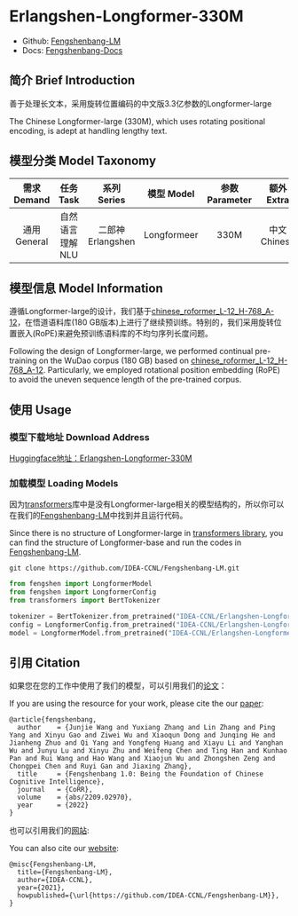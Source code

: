 # Erlangshen-Longformer-330M

- Github: [Fengshenbang-LM](https://github.com/IDEA-CCNL/Fengshenbang-LM)
- Docs: [Fengshenbang-Docs](https://fengshenbang-doc.readthedocs.io/)

## 简介 Brief Introduction

善于处理长文本，采用旋转位置编码的中文版3.3亿参数的Longformer-large

The Chinese Longformer-large (330M), which uses rotating positional encoding, is adept at handling lengthy text.

## 模型分类 Model Taxonomy

|  需求 Demand  | 任务 Task       | 系列 Series      | 模型 Model    | 参数 Parameter | 额外 Extra |
|  :----:  | :----:  | :----:  | :----:  | :----:  | :----:  |
| 通用 General  | 自然语言理解 NLU | 二郎神 Erlangshen | Longformeer |      330M      |     中文 Chinese     |

## 模型信息 Model Information

遵循Longformer-large的设计，我们基于[chinese_roformer_L-12_H-768_A-12](https://github.com/ZhuiyiTechnology/roformer)，在悟道语料库(180 GB版本)上进行了继续预训练。特别的，我们采用旋转位置嵌入(RoPE)来避免预训练语料库的不均匀序列长度问题。

Following the design of Longformer-large, we performed continual pre-training on the WuDao corpus (180 GB) based on [chinese_roformer_L-12_H-768_A-12](https://github.com/ZhuiyiTechnology/roformer). Particularly, we employed rotational position embedding (RoPE) to avoid the uneven sequence length of the pre-trained corpus.

## 使用 Usage

### 模型下载地址 Download Address

[Huggingface地址：Erlangshen-Longformer-330M](https://huggingface.co/IDEA-CCNL/Erlangshen-Longformer-330M)

### 加载模型 Loading Models

因为[transformers](https://github.com/huggingface/transformers)库中是没有Longformer-large相关的模型结构的，所以你可以在我们的[Fengshenbang-LM](https://github.com/IDEA-CCNL/Fengshenbang-LM)中找到并且运行代码。

Since there is no structure of Longformer-large in [transformers library](https://github.com/huggingface/transformers), you can find the structure of Longformer-base and run the codes in [Fengshenbang-LM](https://github.com/IDEA-CCNL/Fengshenbang-LM).

 ```shell
 git clone https://github.com/IDEA-CCNL/Fengshenbang-LM.git
 ```

```python
from fengshen import LongformerModel    
from fengshen import LongformerConfig
from transformers import BertTokenizer

tokenizer = BertTokenizer.from_pretrained("IDEA-CCNL/Erlangshen-Longformer-330M")
config = LongformerConfig.from_pretrained("IDEA-CCNL/Erlangshen-Longformer-330M")
model = LongformerModel.from_pretrained("IDEA-CCNL/Erlangshen-Longformer-330M")
```

## 引用 Citation

如果您在您的工作中使用了我们的模型，可以引用我们的[论文](https://arxiv.org/abs/2209.02970)：

If you are using the resource for your work, please cite the our [paper](https://arxiv.org/abs/2209.02970):

```text
@article{fengshenbang,
  author    = {Junjie Wang and Yuxiang Zhang and Lin Zhang and Ping Yang and Xinyu Gao and Ziwei Wu and Xiaoqun Dong and Junqing He and Jianheng Zhuo and Qi Yang and Yongfeng Huang and Xiayu Li and Yanghan Wu and Junyu Lu and Xinyu Zhu and Weifeng Chen and Ting Han and Kunhao Pan and Rui Wang and Hao Wang and Xiaojun Wu and Zhongshen Zeng and Chongpei Chen and Ruyi Gan and Jiaxing Zhang},
  title     = {Fengshenbang 1.0: Being the Foundation of Chinese Cognitive Intelligence},
  journal   = {CoRR},
  volume    = {abs/2209.02970},
  year      = {2022}
}
```

也可以引用我们的[网站](https://github.com/IDEA-CCNL/Fengshenbang-LM/):

You can also cite our [website](https://github.com/IDEA-CCNL/Fengshenbang-LM/):

```text
@misc{Fengshenbang-LM,
  title={Fengshenbang-LM},
  author={IDEA-CCNL},
  year={2021},
  howpublished={\url{https://github.com/IDEA-CCNL/Fengshenbang-LM}},
}
```